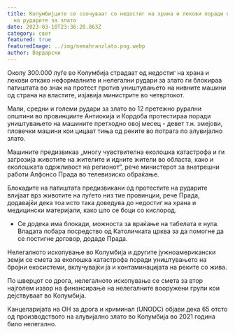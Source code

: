 ```yaml
---
title: Колумбијците се соочуваат со недостиг на храна и лекови поради протестите
  на рударите за злато
date: 2023-03-10T23:36:20.863Z
category: свет
featured: true
featuredImage: ../img/nemahranzlato.png.webp
author: Вардарски
---
```


Околу 300.000 луѓе во Колумбија страдаат од недостиг на храна и лекови откако неформалните и нелегални рудари за злато ги блокираа патиштата во знак на протест против уништувањето на нивните машини од страна на властите, изјавија министрите во четвртокот.

Мали, средни и големи рудари за злато во 12 претежно рурални општини во провинциите Антиокија и Кордоба протестираа поради уништувањето на машините претходно овој месец - девет т.н. змејови, пловечки машини кои цицаат тиња од реките во потрага по алувијално злато.

Машините предизвикаа „многу чувствителна еколошка катастрофа и ги загрозија животите на жителите и идните жители во областа, како и еколошката одржливост на регионот“, рече министерот за внатрешни работи Алфонсо Прада во телевизиско обраќање.

Блокадите на патиштата предизвикани од протестите на рударите влијаат врз животите на луѓето низ тие провинции, рече Прада, додавајќи дека тоа исто така доведува до недостиг на храна и медицински материјали, како што се боци со кислород.

- Се додека има блокади, можноста за враќање на табелата е нула. Владата побара посредство од Католичката црква за да помогне да се постигне договор, додаде Прада.

Нелегалното ископување во Колумбија и другите јужноамерикански земји се смета за еколошка катастрофа поради уништувањето на бројни екосистеми, вклучувајќи ја и контаминацијата на реките со жива.

По шверцот со дрога, нелегалното ископување се смета за втор најголем извор на финансирање на нелегалните вооружени групи кои дејствуваат во Колумбија.

Канцеларијата на ОН за дрога и криминал (UNODC) објави дека 65 отсто од производството на алувијално злато во Колумбија во 2021 година било нелегално.
